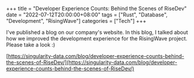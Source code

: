 +++
title = "Developer Experience Counts: Behind the Scenes of RiseDev"
date = "2022-07-12T20:00:00+08:00"
tags = ["Rust", "Database", "Development", "RisingWave"]
categories = ["Tech"]
+++

I've published a blog on our company's website. In this blog, I talked about how we improved the development experience for the RisingWave project. Please take a look :)

[https://singularity-data.com/blog/developer-experience-counts-behind-the-scenes-of-RiseDev/](https://singularity-data.com/blog/developer-experience-counts-behind-the-scenes-of-RiseDev/)
